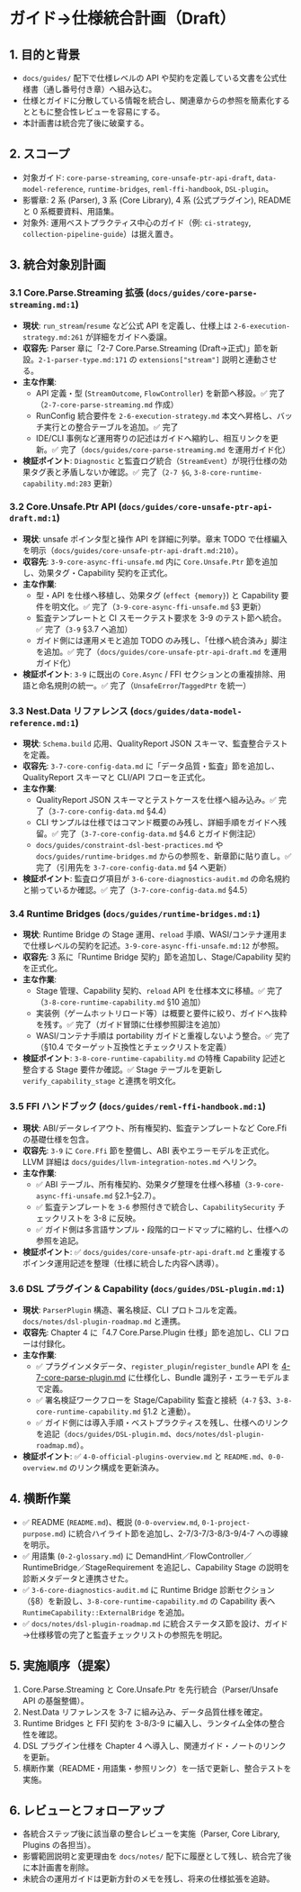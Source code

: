 # ガイド→仕様統合計画（Draft）

## 1. 目的と背景
- `docs/guides/` 配下で仕様レベルの API や契約を定義している文書を公式仕様書（通し番号付き章）へ組み込む。
- 仕様とガイドに分散している情報を統合し、関連章からの参照を簡素化するとともに整合性レビューを容易にする。
- 本計画書は統合完了後に破棄する。

## 2. スコープ
- 対象ガイド: `core-parse-streaming`, `core-unsafe-ptr-api-draft`, `data-model-reference`, `runtime-bridges`, `reml-ffi-handbook`, `DSL-plugin`。
- 影響章: 2 系 (Parser), 3 系 (Core Library), 4 系 (公式プラグイン), README と 0 系概要資料、用語集。
- 対象外: 運用ベストプラクティス中心のガイド（例: `ci-strategy`, `collection-pipeline-guide`）は据え置き。

## 3. 統合対象別計画

### 3.1 Core.Parse.Streaming 拡張 (`docs/guides/core-parse-streaming.md:1`)
- **現状**: `run_stream`/`resume` など公式 API を定義し、仕様上は `2-6-execution-strategy.md:261` が詳細をガイドへ委譲。
- **収容先**: Parser 章に「2-7 Core.Parse.Streaming (Draft→正式)」節を新設。`2-1-parser-type.md:171` の `extensions["stream"]` 説明と連動させる。
- **主な作業**:
  - API 定義・型 (`StreamOutcome`, `FlowController`) を新節へ移設。✅ 完了（`2-7-core-parse-streaming.md` 作成）
  - RunConfig 統合要件を `2-6-execution-strategy.md` 本文へ昇格し、バッチ実行との整合テーブルを追加。✅ 完了
  - IDE/CLI 事例など運用寄りの記述はガイドへ縮約し、相互リンクを更新。✅ 完了（`docs/guides/core-parse-streaming.md` を運用ガイド化）
- **検証ポイント**: `Diagnostic` と監査ログ統合（`StreamEvent`）が現行仕様の効果タグ表と矛盾しないか確認。✅ 完了（`2-7 §G`, `3-8-core-runtime-capability.md:283` 更新）

### 3.2 Core.Unsafe.Ptr API (`docs/guides/core-unsafe-ptr-api-draft.md:1`)
- **現状**: unsafe ポインタ型と操作 API を詳細に列挙。章末 TODO で仕様編入を明示（`docs/guides/core-unsafe-ptr-api-draft.md:210`）。
- **収容先**: `3-9-core-async-ffi-unsafe.md` 内に `Core.Unsafe.Ptr` 節を追加し、効果タグ・Capability 契約を正式化。
- **主な作業**:
  - 型・API を仕様へ移植し、効果タグ (`effect {memory}`) と Capability 要件を明文化。✅ 完了（`3-9-core-async-ffi-unsafe.md` §3 更新）
  - 監査テンプレートと CI スモークテスト要求を 3-9 のテスト節へ統合。✅ 完了（`3-9` §3.7 へ追加）
  - ガイド側には運用メモと追加 TODO のみ残し、「仕様へ統合済み」脚注を追加。✅ 完了（`docs/guides/core-unsafe-ptr-api-draft.md` を運用ガイド化）
- **検証ポイント**: `3-9` に既出の `Core.Async` / FFI セクションとの重複排除、用語と命名規則の統一。✅ 完了（`UnsafeError`/`TaggedPtr` を統一）

### 3.3 Nest.Data リファレンス (`docs/guides/data-model-reference.md:1`)
- **現状**: `Schema.build` 応用、QualityReport JSON スキーマ、監査整合テストを定義。
- **収容先**: `3-7-core-config-data.md` に「データ品質・監査」節を追加し、QualityReport スキーマと CLI/API フローを正式化。
- **主な作業**:
  - QualityReport JSON スキーマとテストケースを仕様へ組み込み。✅ 完了（`3-7-core-config-data.md` §4.4）
  - CLI サンプルは仕様ではコマンド概要のみ残し、詳細手順をガイドへ残留。✅ 完了（`3-7-core-config-data.md` §4.6 とガイド側注記）
  - `docs/guides/constraint-dsl-best-practices.md` や `docs/guides/runtime-bridges.md` からの参照を、新章節に貼り直し。✅ 完了（引用先を `3-7-core-config-data.md` §4 へ更新）
- **検証ポイント**: 監査ログ項目が `3-6-core-diagnostics-audit.md` の命名規約と揃っているか確認。✅ 完了（`3-7-core-config-data.md` §4.5）

### 3.4 Runtime Bridges (`docs/guides/runtime-bridges.md:1`)
- **現状**: Runtime Bridge の Stage 運用、`reload` 手順、WASI/コンテナ運用まで仕様レベルの契約を記述。`3-9-core-async-ffi-unsafe.md:12` が参照。
- **収容先**: 3 系に「Runtime Bridge 契約」節を追加し、Stage/Capability 契約を正式化。
- **主な作業**:
  - Stage 管理、Capability 契約、`reload` API を仕様本文に移植。✅ 完了（`3-8-core-runtime-capability.md` §10 追加）
  - 実装例（ゲームホットリロード等）は概要と要件に絞り、ガイドへ抜粋を残す。✅ 完了（ガイド冒頭に仕様参照脚注を追加）
  - WASI/コンテナ手順は portability ガイドと重複しないよう整合。✅ 完了（§10.4 でターゲット互換性とチェックリストを定義）
- **検証ポイント**: `3-8-core-runtime-capability.md` の特権 Capability 記述と整合する Stage 要件か確認。✅ Stage テーブルを更新し `verify_capability_stage` と連携を明文化。

### 3.5 FFI ハンドブック (`docs/guides/reml-ffi-handbook.md:1`)
- **現状**: ABI/データレイアウト、所有権契約、監査テンプレートなど Core.Ffi の基礎仕様を包含。
- **収容先**: `3-9` に `Core.Ffi` 節を整備し、ABI 表やエラーモデルを正式化。LLVM 詳細は `docs/guides/llvm-integration-notes.md` へリンク。
- **主な作業**:
  - ✅ ABI テーブル、所有権契約、効果タグ整理を仕様へ移植（`3-9-core-async-ffi-unsafe.md` §2.1–§2.7）。
  - ✅ 監査テンプレートを `3-6` 参照付きで統合し、`CapabilitySecurity` チェックリストを 3-8 に反映。
  - ✅ ガイド側は多言語サンプル・段階的ロードマップに縮約し、仕様への参照を追記。
- **検証ポイント**: ✅ `docs/guides/core-unsafe-ptr-api-draft.md` と重複するポインタ運用記述を整理（仕様に統合した内容へ誘導）。

### 3.6 DSL プラグイン & Capability (`docs/guides/DSL-plugin.md:1`)
- **現状**: `ParserPlugin` 構造、署名検証、CLI プロトコルを定義。`docs/notes/dsl-plugin-roadmap.md` と連携。
- **収容先**: Chapter 4 に「4.7 Core.Parse.Plugin 仕様」節を追加し、CLI フローは付録化。
- **主な作業**:
  - ✅ プラグインメタデータ、`register_plugin`/`register_bundle` API を [4-7-core-parse-plugin.md](../spec/4-7-core-parse-plugin.md) に仕様化し、Bundle 識別子・エラーモデルまで定義。
  - ✅ 署名検証ワークフローを Stage/Capability 監査と接続（`4-7` §3、`3-8-core-runtime-capability.md` §1.2 と連動）。
  - ✅ ガイド側には導入手順・ベストプラクティスを残し、仕様へのリンクを追記（`docs/guides/DSL-plugin.md`、`docs/notes/dsl-plugin-roadmap.md`）。
- **検証ポイント**: ✅ `4-0-official-plugins-overview.md` と `README.md`、`0-0-overview.md` のリンク構成を更新済み。

## 4. 横断作業
- ✅ README (`README.md`)、概説 (`0-0-overview.md`, `0-1-project-purpose.md`) に統合ハイライト節を追加し、2-7/3-7/3-8/3-9/4-7 への導線を明示。
- ✅ 用語集 (`0-2-glossary.md`) に DemandHint／FlowController／RuntimeBridge／StageRequirement を追記し、Capability Stage の説明を診断メタデータと連携させた。
- ✅ `3-6-core-diagnostics-audit.md` に Runtime Bridge 診断セクション（§8）を新設し、`3-8-core-runtime-capability.md` の Capability 表へ `RuntimeCapability::ExternalBridge` を追加。
- ✅ `docs/notes/dsl-plugin-roadmap.md` に統合ステータス節を設け、ガイド→仕様移管の完了と監査チェックリストの参照先を明記。

## 5. 実施順序（提案）
1. Core.Parse.Streaming と Core.Unsafe.Ptr を先行統合（Parser/Unsafe API の基盤整備）。
2. Nest.Data リファレンスを 3-7 に組み込み、データ品質仕様を確定。
3. Runtime Bridges と FFI 契約を 3-8/3-9 に編入し、ランタイム全体の整合性を確認。
4. DSL プラグイン仕様を Chapter 4 へ導入し、関連ガイド・ノートのリンクを更新。
5. 横断作業（README・用語集・参照リンク）を一括で更新し、整合テストを実施。

## 6. レビューとフォローアップ
- 各統合ステップ後に該当章の整合レビューを実施（Parser, Core Library, Plugins の各担当）。
- 影響範囲説明と変更理由を `docs/notes/` 配下に履歴として残し、統合完了後に本計画書を削除。
- 未統合の運用ガイドは更新方針のメモを残し、将来の仕様拡張を追跡。
